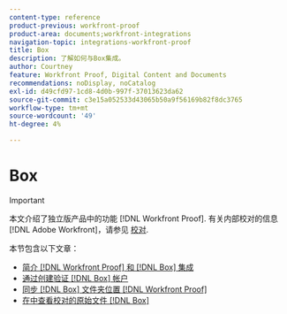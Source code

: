 ```yaml
---
content-type: reference
product-previous: workfront-proof
product-area: documents;workfront-integrations
navigation-topic: integrations-workfront-proof
title: Box
description: 了解如何与Box集成。
author: Courtney
feature: Workfront Proof, Digital Content and Documents
recommendations: noDisplay, noCatalog
exl-id: d49cfd97-1cd8-4d0b-997f-37013623da62
source-git-commit: c3e15a052533d43065b50a9f56169b82f8dc3765
workflow-type: tm+mt
source-wordcount: '49'
ht-degree: 4%

---
```


# Box

>[!IMPORTANT]
>
>本文介绍了独立版产品中的功能 [!DNL Workfront Proof]. 有关内部校对的信息 [!DNL Adobe Workfront]，请参见 [校对](../../../review-and-approve-work/proofing/proofing.md).

本节包含以下文章：

* [简介 [!DNL Workfront Proof] 和 [!DNL Box] 集成](../../../workfront-proof/wp-integrations/box/introduction-to-box.md)
* [通过创建验证 [!DNL Box] 帐户](../../../workfront-proof/wp-integrations/box/create-proof-box-account.md)
* [同步 [!DNL Box] 文件夹位置 [!DNL Workfront Proof]](../../../workfront-proof/wp-integrations/box/sycn-box-folder.md)
* [在中查看校对的原始文件 [!DNL Box]](../../../workfront-proof/wp-integrations/box/view-proof-original-file-box.md)
